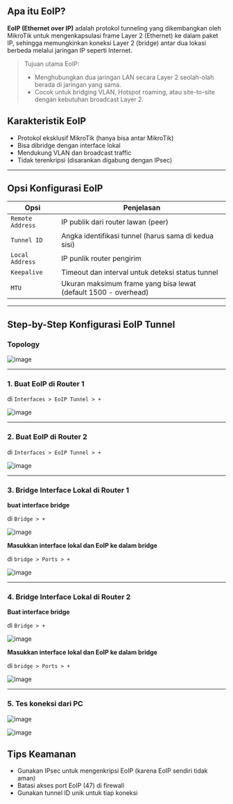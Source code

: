## Apa itu EoIP?

**EoIP (Ethernet over IP)** adalah protokol tunneling yang dikembangkan oleh MikroTik untuk mengenkapsulasi frame Layer 2 (Ethernet) ke dalam paket IP, sehingga memungkinkan koneksi Layer 2 (bridge) antar dua lokasi berbeda melalui jaringan IP seperti Internet.

> Tujuan utama EoIP:
> - Menghubungkan dua jaringan LAN secara Layer 2 seolah-olah berada di jaringan yang sama.
> - Cocok untuk bridging VLAN, Hotspot roaming, atau site-to-site dengan kebutuhan broadcast Layer 2.


## Karakteristik EoIP

- Protokol eksklusif MikroTik (hanya bisa antar MikroTik)
- Bisa dibridge dengan interface lokal
- Mendukung VLAN dan broadcast traffic
- Tidak terenkripsi (disarankan digabung dengan IPsec)

---

## Opsi Konfigurasi EoIP

| Opsi | Penjelasan |
|------|------------|
| `Remote Address` | IP publik dari router lawan (peer) |
| `Tunnel ID` | Angka identifikasi tunnel (harus sama di kedua sisi) |
| `Local Address` | IP punlik router pengirim |
| `Keepalive` | Timeout dan interval untuk deteksi status tunnel |
| `MTU` | Ukuran maksimum frame yang bisa lewat (default 1500 - overhead) |

---

## Step-by-Step Konfigurasi EoIP Tunnel

### Topology

![image](https://github.com/user-attachments/assets/5955d5ba-7e63-4443-807e-0f170c9f41d2)

---

### 1. Buat EoIP di **Router 1**
di `Interfaces > EoIP Tunnel > +`

![image](https://github.com/user-attachments/assets/461c2dec-4cc8-4228-b90c-9f6623f3a075)

---

### 2. Buat EoIP di **Router 2**
di `Interfaces > EoIP Tunnel > +`

![image](https://github.com/user-attachments/assets/11b22cfa-bee3-4469-908d-9518dd7ab73c)

---

### 3. Bridge Interface Lokal di **Router 1**
**buat interface bridge**

di `Bridge > +`

![image](https://github.com/user-attachments/assets/0dcae9d2-266a-481b-bb51-c58ce60a87ed)

**Masukkan interface lokal dan EoIP ke dalam bridge**

di `bridge > Ports > +`

![image](https://github.com/user-attachments/assets/6085b351-cec2-4914-ac35-bfbf5c454c8f)


---

### 4. Bridge Interface Lokal di **Router 2**
**Buat interface bridge**

di `Bridge > +`

![image](https://github.com/user-attachments/assets/0dcae9d2-266a-481b-bb51-c58ce60a87ed)

**Masukkan interface lokal dan EoIP ke dalam bridge**

di `bridge > Ports > +`

![image](https://github.com/user-attachments/assets/6085b351-cec2-4914-ac35-bfbf5c454c8f)

---

### 5. Tes koneksi dari **PC**

![image](https://github.com/user-attachments/assets/62214aec-9ea7-46ee-a8f6-bcb22829fb6b)

![image](https://github.com/user-attachments/assets/e8200fdd-878f-40cb-b3f6-18e8762ee274)

## Tips Keamanan

- Gunakan IPsec untuk mengenkripsi EoIP (karena EoIP sendiri tidak aman)
- Batasi akses port EoIP (47) di firewall
- Gunakan tunnel ID unik untuk tiap koneksi
